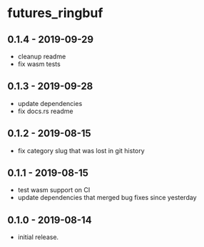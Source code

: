 # futures_ringbuf

## 0.1.4 - 2019-09-29

- cleanup readme
- fix wasm tests

## 0.1.3 - 2019-09-28

- update dependencies
- fix docs.rs readme

## 0.1.2 - 2019-08-15

- fix category slug that was lost in git history

## 0.1.1 - 2019-08-15

- test wasm support on CI
- update dependencies that merged bug fixes since yesterday

## 0.1.0 - 2019-08-14

- initial release.


